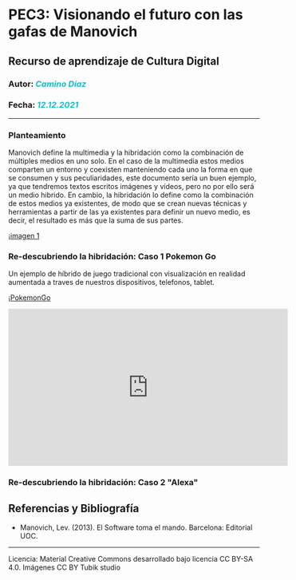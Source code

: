 # PEC3: Visionando el futuro con las gafas de Manovich
## Recurso de aprendizaje de Cultura Digital 

### Autor: <em style ="color:#13BFC8">Camino Díaz</em>
### Fecha: <em style ="color:#13BFC8 ">12.12.2021</em>
***

### Planteamiento
Manovich define la multimedia y la hibridación como la combinación de múltiples medios en uno solo. En el caso de la multimedia estos medios comparten un entorno y coexisten manteniendo cada uno la forma en que se consumen y sus peculiaridades, este documento sería un buen ejemplo, ya que tendremos textos escritos imágenes y vídeos, pero no por ello será un medio hibrido. En cambio, la hibridación lo define como la combinación de estos medios ya existentes, de modo que se crean nuevas técnicas y herramientas a partir de las ya existentes para definir un nuevo medio, es decir, el resultado es más que la suma de sus partes.

¡[imagen 1](https://blog.tubikstudio.com/wp-content/uploawqa2sds/2018/02/color_glossary_design_tubik_blog.png)

### Re-descubriendo la hibridación: Caso 1 Pokemon Go
Un ejemplo de híbrido de  juego tradicional con visualización en  realidad aumentada a traves de nuestros dispositivos, telefonos, tablet. 

¡[PokemonGo](https://www.austral.edu.ar/posgrados-comunicacion/wp-content/uploads/2016/11/Transmedia-Pokemon-Go-2-Fco-Albarello.jpg) 

<iframe width="560" height="315" src="https://www.youtube.com/embed/4FCKVpt5HjM" title="YouTube video player" frameborder="0" allow="accelerometer; autoplay; clipboard-write; encrypted-media; gyroscope; picture-in-picture" allowfullscreen></iframe>

### Re-descubriendo la hibridación: Caso 2 "Alexa"


## Referencias y Bibliografía
- Manovich, Lev. (2013). El Software toma el mando. Barcelona: Editorial UOC.
_____________________________________________
Licencia: Material Creative Commons desarrollado bajo licencia CC BY-SA 4.0. Imágenes CC BY Tubik studio
 



